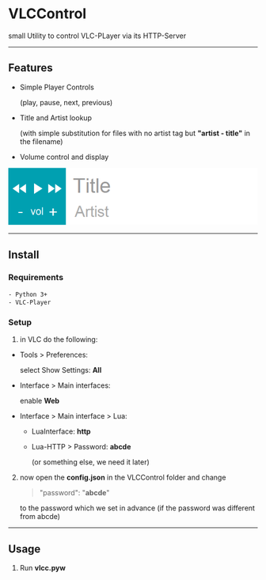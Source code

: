 # VLCControl

small Utility to control VLC-PLayer via its HTTP-Server

---
## Features

- Simple Player Controls

  (play, pause, next, previous)

- Title and Artist lookup

	(with simple substitution for files with no artist tag but **"artist - title"** in the filename)

- Volume control and display

<img src="res/example.png"></img>

---
## Install

### Requirements

	- Python 3+
	- VLC-Player

### Setup

1. in VLC do the following:

 - Tools > Preferences:

    select Show Settings: **All**

 - Interface > Main interfaces:

	  enable **Web**

 - Interface > Main interface > Lua:

	- LuaInterface: **http**

	- Lua-HTTP > Password: **abcde**

	  (or something else, we need it later)


2. now open the **config.json** in the VLCControl folder and change

	  > "password": "**abcde**"

   to the password which we set in advance (if the password was different from abcde)

---
## Usage

1. Run **vlcc.pyw**
